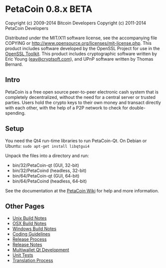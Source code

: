 PetaCoin 0.8.x BETA
====================

Copyright (c) 2009-2014 Bitcoin Developers
Copyright (c) 2011-2014 PetaCoin Developers

Distributed under the MIT/X11 software license, see the accompanying
file COPYING or http://www.opensource.org/licenses/mit-license.php.
This product includes software developed by the OpenSSL Project for use in the [OpenSSL Toolkit](http://www.openssl.org/). This product includes
cryptographic software written by Eric Young ([eay@cryptsoft.com](mailto:eay@cryptsoft.com)), and UPnP software written by Thomas Bernard.


Intro
---------------------
PetaCoin is a free open source peer-to-peer electronic cash system that is
completely decentralized, without the need for a central server or trusted
parties.  Users hold the crypto keys to their own money and transact directly
with each other, with the help of a P2P network to check for double-spending.


Setup
---------------------
You need the Qt4 run-time libraries to run PetaCoin-Qt. On Debian or Ubuntu:
	`sudo apt-get install libqtgui4`

Unpack the files into a directory and run:

- bin/32/PetaCoin-qt (GUI, 32-bit)
- bin/32/PetaCoind (headless, 32-bit)
- bin/64/PetaCoin-qt (GUI, 64-bit)
- bin/64/PetaCoind (headless, 64-bit)

See the documentation at the [PetaCoin Wiki](http://PetaCoin.info)
for help and more information.


Other Pages
---------------------
- [Unix Build Notes](build-unix.md)
- [OSX Build Notes](build-osx.md)
- [Windows Build Notes](build-msw.md)
- [Coding Guidelines](coding.md)
- [Release Process](release-process.md)
- [Release Notes](release-notes.md)
- [Multiwallet Qt Development](multiwallet-qt.md)
- [Unit Tests](unit-tests.md)
- [Translation Process](translation_process.md)
